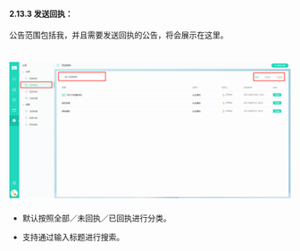 #### 2.13.3 发送回执：

公告范围包括我，并且需要发送回执的公告，将会展示在这里。

# ![](/assets/13.3发送回执.png)

* 默认按照全部／未回执／已回执进行分类。

* 支持通过输入标题进行搜索。
